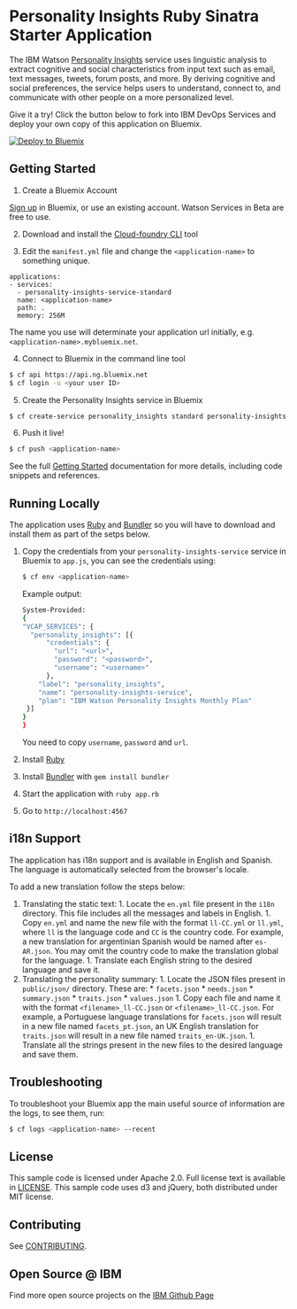 # Personality Insights Ruby Sinatra Starter Application

  The IBM Watson [Personality Insights][personality_insights] service uses linguistic analysis to extract cognitive and social characteristics from input text such as email, text messages, tweets, forum posts, and more. By deriving cognitive and social preferences, the service helps users to understand, connect to, and communicate with other people on a more personalized level.

Give it a try! Click the button below to fork into IBM DevOps Services and deploy your own copy of this application on Bluemix.

[![Deploy to Bluemix](https://bluemix.net/deploy/button.png)](https://bluemix.net/deploy?repository=https://github.com/watson-developer-cloud/personality-insights-ruby)

## Getting Started

1. Create a Bluemix Account

  [Sign up][sign_up] in Bluemix, or use an existing account. Watson Services in Beta are free to use.

2. Download and install the [Cloud-foundry CLI][cloud_foundry] tool

3. Edit the `manifest.yml` file and change the `<application-name>` to something unique.
  ```none
  applications:
  - services:
    - personality-insights-service-standard
    name: <application-name>
    path: .
    memory: 256M

  ```
  The name you use will determinate your application url initially, e.g. `<application-name>.mybluemix.net`.

4. Connect to Bluemix in the command line tool
  ```sh
  $ cf api https://api.ng.bluemix.net
  $ cf login -u <your user ID>
  ```

5. Create the Personality Insights service in Bluemix
  ```sh
  $ cf create-service personality_insights standard personality-insights-service-standard
  ```

6. Push it live!
  ```sh
  $ cf push <application-name>
  ```

See the full [Getting Started][getting_started] documentation for more details, including code snippets and references.

## Running Locally

The application uses [Ruby](https://www.ruby-lang.org/) and [Bundler](http://bundler.io/) so you will have to download and install them as part of the setps below.

1. Copy the credentials from your `personality-insights-service` service in Bluemix to `app.js`, you can see the credentials using:

    ```sh
    $ cf env <application-name>
    ```
    Example output:
    ```sh
    System-Provided:
    {
    "VCAP_SERVICES": {
      "personality_insights": [{
          "credentials": {
            "url": "<url>",
            "password": "<password>",
            "username": "<username>"
          },
        "label": "personality_insights",
        "name": "personality-insights-service",
        "plan": "IBM Watson Personality Insights Monthly Plan"
     }]
    }
    }
    ```

    You need to copy `username`, `password` and `url`.

1. Install [Ruby](https://www.ruby-lang.org/)
1. Install [Bundler](http://bundler.io/) with `gem install bundler`
1. Start the application with `ruby app.rb`
1. Go to `http://localhost:4567`

## i18n Support

  The application has i18n support and is available in English and 
  Spanish. The language is automatically selected from the browser's
  locale.
  
  To add a new translation follow the steps below:
  
  1. Translating the static text:
    1. Locate the `en.yml` file present in the `i18n` directory. This 
       file includes all the messages and labels in English.
    1. Copy `en.yml` and name the new file with the format `ll-CC.yml` or 
       `ll.yml`, where `ll` is the language code and `CC` is the country 
       code. For example, a new translation for argentinian Spanish would 
       be named after `es-AR.json`. You may omit the country code to make 
       the translation global for the language.
    1. Translate each English string to the desired language and save it.
  1. Translating the personality summary:
    1. Locate the JSON files present in `public/json/` directory.
       These are:
         * `facets.json`
         * `needs.json`
         * `summary.json`
         * `traits.json`
         * `values.json`
    1. Copy each file and name it with the format `<filename>_ll-CC.json`
       or `<filename>_ll-CC.json`. For example, a Portuguese language
           translations for `facets.json` will result in a new file named 
           `facets_pt.json`, an UK English translation for `traits.json` will
           result in a new file named `traits_en-UK.json`.
    1. Translate all the strings present in the new files to the desired
       language and save them.

## Troubleshooting

To troubleshoot your Bluemix app the main useful source of information are the logs, to see them, run:

  ```sh
  $ cf logs <application-name> --recent
  ```

## License

  This sample code is licensed under Apache 2.0. Full license text is available in [LICENSE](LICENSE).
  This sample code uses d3 and jQuery, both distributed under MIT license.
  
## Contributing

  See [CONTRIBUTING](CONTRIBUTING.md).

## Open Source @ IBM
  Find more open source projects on the [IBM Github Page](http://ibm.github.io/)

[personality_insights]: http://www.ibm.com/smarterplanet/us/en/ibmwatson/developercloud/doc/systemuapi/
[cloud_foundry]: https://github.com/cloudfoundry/cli
[getting_started]: http://www.ibm.com/smarterplanet/us/en/ibmwatson/developercloud/doc/getting_started/
[sign_up]: https://apps.admin.ibmcloud.com/manage/trial/bluemix.html?cm_mmc=WatsonDeveloperCloud-_-LandingSiteGetStarted-_-x-_-CreateAnAccountOnBluemixCLI
